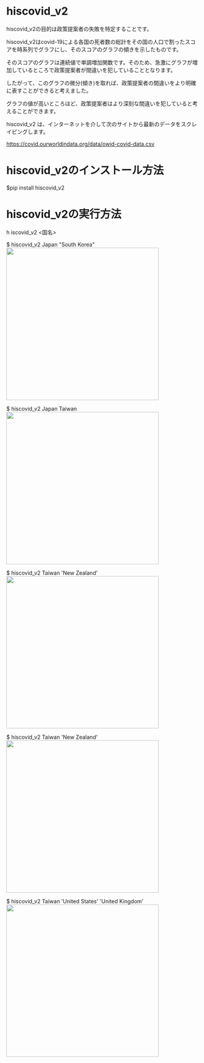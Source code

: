 # hiscovid_v2


hiscovid_v2の目的は政策提案者の失敗を特定することです。

hiscovid_v2はcovid-19による各国の死者数の総計をその国の人口で割ったスコアを時系列でグラフにし、そのスコアのグラフの傾きを示したものです。

そのスコアのグラフは連続値で単調増加関数です。そのため、急激にグラフが増加しているところで政策提案者が間違いを犯していることとなります。

したがって、このグラフの微分(傾き)を取れば、政策提案者の間違いをより明確に表すことができると考えました。

グラフの値が高いところほど、政策提案者はより深刻な間違いを犯していると考えることができます。

hiscovid_v2 は、インターネットを介して次のサイトから最新のデータをスクレイピングします。

https://covid.ourworldindata.org/data/owid-covid-data.csv



# hiscovid_v2のインストール方法
$pip install hiscovid_v2

# hiscovid_v2の実行方法
h iscovid_v2 <国名>

$ hiscovid_v2 Japan "South Korea"
<img src="japan4-7.png" width="400">

$ hiscovid_v2 Japan Taiwan
<img src="japan4-7.png" width="400">

$ hiscovid_v2 Taiwan 'New Zealand'
<img src="japan4-7.png" width="400">

$ hiscovid_v2 Taiwan 'New Zealand'
<img src="japan4-7.png" width="400">

$ hiscovid_v2 Taiwan 'United States' 'United Kingdom'
<img src="japan4-7.png" width="400">


